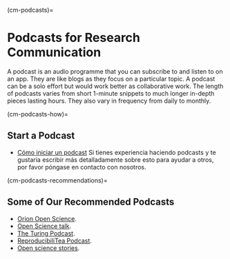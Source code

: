 (cm-podcasts)=
# Podcasts for Research Communication

A podcast is an audio programme that you can subscribe to and listen to on an app. They are like blogs as they focus on a particular topic. A podcast can be a solo effort but would work better as collaborative work. The length of podcasts varies from short 1-minute snippets to much longer in-depth pieces lasting hours. They also vary in frequency from daily to monthly.

(cm-podcasts-how)=
## Start a Podcast

* [Cómo iniciar un podcast](https://www.podcastinsights.com/start-a-podcast/?gclid=CjwKCAiA9vOABhBfEiwATCi7GNV7zJl0tHaVkW-7DCjVdAwGa4q0vbaXB44xsSBHp7YBO8K6pH0syBoCVtUQAvD_BwE) Si tienes experiencia haciendo podcasts y te gustaría escribir más detalladamente sobre esto para ayudar a otros, por favor póngase en contacto con nosotros.

(cm-podcasts-recommendations)=
## Some of Our Recommended Podcasts

* [Orion Open Science](https://www.orion-openscience.eu/publications/training-materials/201902/podcasts).
* [Open Science talk](https://soundcloud.com/opensciencetalk).
* [The Turing Podcast](https://www.turing.ac.uk/news/turing-podcast).
* [ReproducibiliTea Podcast](https://soundcloud.com/reproducibilitea).
* [Open science stories](https://podcasts.apple.com/gb/podcast/open-science-stories/id1547403532).
